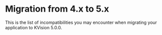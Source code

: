 # Migration from 4.x to 5.x

This is the list of incompatibilities you may encounter when migrating your application to KVision 5.0.0.



